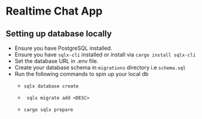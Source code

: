 # Realtime Chat App

## Setting up database locally
- Ensure you have PostgreSQL installed.
- Ensure you have `sqlx-cli` installed or install via ```cargo install sqlx-cli```
- Set the database URL in .env file.
- Create your database schema in `migrations` directory i.e `schema.sql`
- Run the following commands to spin up your local db
  - ```
    sqlx database create
    ```
  - ```
     sqlx migrate add <DESC>
    ```
  - ```
    cargo sqlx prepare
   ```
